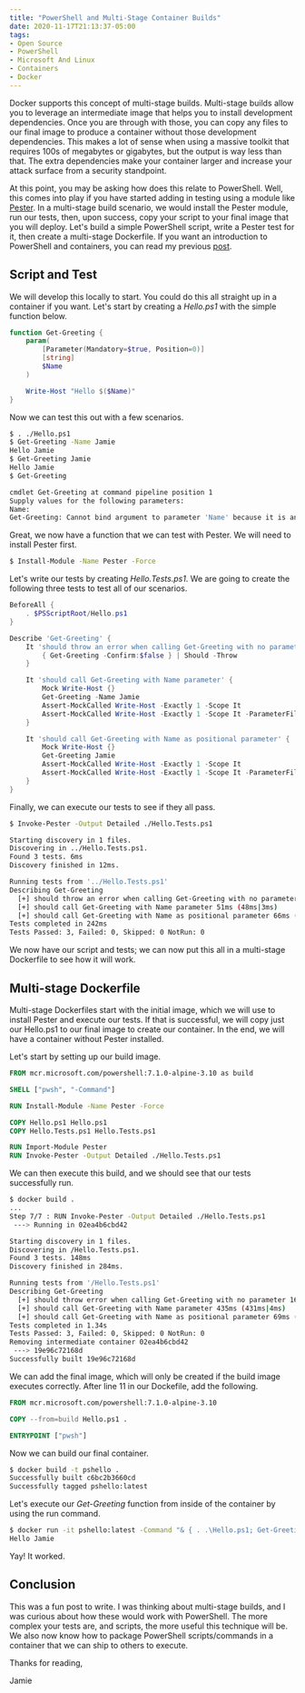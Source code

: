 ```yaml
---
title: "PowerShell and Multi-Stage Container Builds"
date: 2020-11-17T21:13:37-05:00
tags:
- Open Source
- PowerShell
- Microsoft And Linux
- Containers
- Docker
---
```


Docker supports this concept of multi-stage builds. Multi-stage builds allow you to leverage an intermediate image that helps you to install development dependencies. Once you are through with those, you can copy any files to our final image to produce a container without those development dependencies. This makes a lot of sense when using a massive toolkit that requires 100s of megabytes or gigabytes, but the output is way less than that. The extra dependencies make your container larger and increase your attack surface from a security standpoint. 

At this point, you may be asking how does this relate to PowerShell. Well, this comes into play if you have started adding in testing using a module like [Pester](https://github.com/pester/pester). In a multi-stage build scenario, we would install the Pester module, run our tests, then, upon success, copy your script to your final image that you will deploy. Let's build a simple PowerShell script, write a Pester test for it, then create a multi-stage Dockerfile. If you want an introduction to PowerShell and containers, you can read my previous [post](https://www.phillipsj.net/posts/powershell-and-containers/).

## Script and Test

We will develop this locally to start. You could do this all straight up in a container if you want. Let's start by creating a *Hello.ps1* with the simple function below.

```PowerShell
function Get-Greeting {
    param(
        [Parameter(Mandatory=$true, Position=0)]
        [string]
        $Name
    )

    Write-Host "Hello $($Name)"
}
```

Now we can test this out with a few scenarios.

```Bash
$ . ./Hello.ps1
$ Get-Greeting -Name Jamie
Hello Jamie
$ Get-Greeting Jamie
Hello Jamie
$ Get-Greeting

cmdlet Get-Greeting at command pipeline position 1
Supply values for the following parameters:
Name: 
Get-Greeting: Cannot bind argument to parameter 'Name' because it is an empty string.
```

Great, we now have a function that we can test with Pester. We will need to install Pester first.

```Bash
$ Install-Module -Name Pester -Force
```

Let's write our tests by creating *Hello.Tests.ps1*. We are going to create the following three tests to test all of our scenarios.

```PowerShell
BeforeAll {
    . $PSScriptRoot/Hello.ps1
}

Describe 'Get-Greeting' {
    It 'should throw an error when calling Get-Greeting with no parameter' {
        { Get-Greeting -Confirm:$false } | Should -Throw
    }

    It 'should call Get-Greeting with Name parameter' {
        Mock Write-Host {}
        Get-Greeting -Name Jamie
        Assert-MockCalled Write-Host -Exactly 1 -Scope It
        Assert-MockCalled Write-Host -Exactly 1 -Scope It -ParameterFilter { $Object -eq "Hello Jamie" }
    }

    It 'should call Get-Greeting with Name as positional parameter' {
        Mock Write-Host {}
        Get-Greeting Jamie
        Assert-MockCalled Write-Host -Exactly 1 -Scope It
        Assert-MockCalled Write-Host -Exactly 1 -Scope It -ParameterFilter { $Object -eq "Hello Jamie" }
    }
}
```

Finally, we can execute our tests to see if they all pass.

```Bash
$ Invoke-Pester -Output Detailed ./Hello.Tests.ps1

Starting discovery in 1 files.
Discovering in ../Hello.Tests.ps1.
Found 3 tests. 6ms
Discovery finished in 12ms.

Running tests from '../Hello.Tests.ps1'
Describing Get-Greeting
  [+] should throw an error when calling Get-Greeting with no parameter 17ms (13ms|4ms)
  [+] should call Get-Greeting with Name parameter 51ms (48ms|3ms)
  [+] should call Get-Greeting with Name as positional parameter 66ms (63ms|3ms)
Tests completed in 242ms
Tests Passed: 3, Failed: 0, Skipped: 0 NotRun: 0
```

We now have our script and tests; we can now put this all in a multi-stage Dockerfile to see how it will work.

## Multi-stage Dockerfile

Multi-stage Dockerfiles start with the initial image, which we will use to install Pester and execute our tests. If that is successful, we will copy just our Hello.ps1 to our final image to create our container. In the end, we will have a container without Pester installed.

Let's start by setting up our build image.

```Dockerfile
FROM mcr.microsoft.com/powershell:7.1.0-alpine-3.10 as build

SHELL ["pwsh", "-Command"]

RUN Install-Module -Name Pester -Force

COPY Hello.ps1 Hello.ps1
COPY Hello.Tests.ps1 Hello.Tests.ps1

RUN Import-Module Pester
RUN Invoke-Pester -Output Detailed ./Hello.Tests.ps1
```

We can then execute this build, and we should see that our tests successfully run.

```Bash
$ docker build .
...
Step 7/7 : RUN Invoke-Pester -Output Detailed ./Hello.Tests.ps1
 ---> Running in 02ea4b6cbd42

Starting discovery in 1 files.
Discovering in /Hello.Tests.ps1.
Found 3 tests. 148ms
Discovery finished in 284ms.

Running tests from '/Hello.Tests.ps1'
Describing Get-Greeting
  [+] should throw error when calling Get-Greeting with no parameter 161ms (110ms|51ms)
  [+] should call Get-Greeting with Name parameter 435ms (431ms|4ms)
  [+] should call Get-Greeting with Name as positional parameter 69ms (65ms|4ms)
Tests completed in 1.34s
Tests Passed: 3, Failed: 0, Skipped: 0 NotRun: 0
Removing intermediate container 02ea4b6cbd42
 ---> 19e96c72168d
Successfully built 19e96c72168d
```

We can add the final image, which will only be created if the build image executes correctly. After line 11 in our Dockefile, add the following.

```Dockerfile
FROM mcr.microsoft.com/powershell:7.1.0-alpine-3.10

COPY --from=build Hello.ps1 .

ENTRYPOINT ["pwsh"]
```

Now we can build our final container.

```Bash
$ docker build -t pshello .
Successfully built c6bc2b3660cd
Successfully tagged pshello:latest
```

Let's execute our *Get-Greeting* function from inside of the container by using the run command.

```Bash
$ docker run -it pshello:latest -Command "& { . .\Hello.ps1; Get-Greeting -Name Jamie }" 
Hello Jamie
```

Yay! It worked.

## Conclusion

This was a fun post to write. I was thinking about multi-stage builds, and I was curious about how these would work with PowerShell. The more complex your tests are, and scripts, the more useful this technique will be. We also now know how to package PowerShell scripts/commands in a container that we can ship to others to execute. 

Thanks for reading,

Jamie
